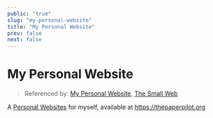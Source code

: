 ```yaml
---
public: "true"
slug: "my-personal-website"
title: "My Personal Website"
prev: false
next: false
---
```

# My Personal Website

> Referenced by: [My Personal Website](/garden/my-personal-website/index.md), [The Small Web](/garden/the-small-web/index.md)

A [Personal Websites](/garden/the-small-web/index.md) for myself, available at https://thepaperpilot.org
